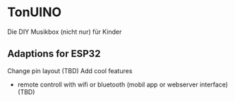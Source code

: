 # TonUINO
Die DIY Musikbox (nicht nur) für Kinder

## Adaptions for ESP32
Change pin layout (TBD)
Add cool features 
 * remote controll with wifi or bluetooth (mobil app or webserver interface) (TBD)


